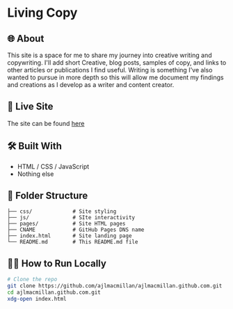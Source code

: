 # Living Copy

## 🌐 About

This site is a space for me to share my journey into creative writing and copywriting.
I'll add short Creative, blog posts, samples of copy, and links to other articles or
publications I find useful. Writing is something I've also wanted to pursue in more
depth so this will allow me document my findings and creations as I develop as a writer
and content creator.

## 🚀 Live Site

The site can be found [here](https://ajlmacmillan.github.io/)

## 🛠️ Built With

-   HTML / CSS / JavaScript
-   Nothing else

## 📁 Folder Structure

```text
├── css/             # Site styling
├── js/              # SIte interactivity
├── pages/           # Site HTML pages
├── CNAME            # GitHub Pages DNS name
├── index.html       # Site landing page
└── README.md        # This README.md file
```

## 🧑‍💻 How to Run Locally

```bash
# Clone the repo
git clone https://github.com/ajlmacmillan/ajlmacmillan.github.com.git
cd ajlmacmillan.github.com.git
xdg-open index.html
```
